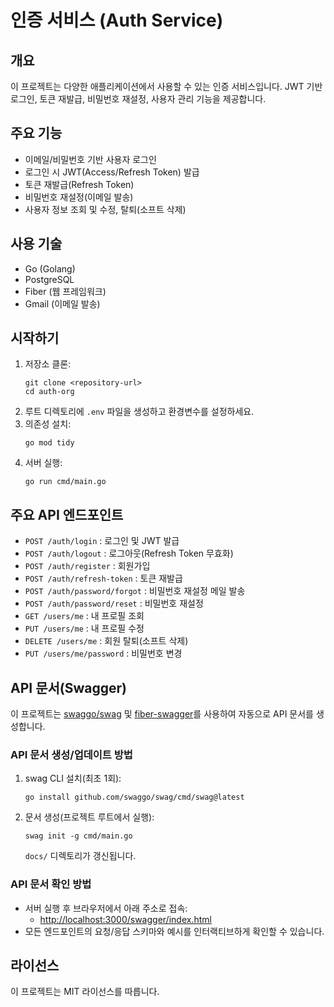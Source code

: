 # 인증 서비스 (Auth Service)

## 개요
이 프로젝트는 다양한 애플리케이션에서 사용할 수 있는 인증 서비스입니다. JWT 기반 로그인, 토큰 재발급, 비밀번호 재설정, 사용자 관리 기능을 제공합니다.

## 주요 기능
- 이메일/비밀번호 기반 사용자 로그인
- 로그인 시 JWT(Access/Refresh Token) 발급
- 토큰 재발급(Refresh Token)
- 비밀번호 재설정(이메일 발송)
- 사용자 정보 조회 및 수정, 탈퇴(소프트 삭제)

## 사용 기술
- Go (Golang)
- PostgreSQL
- Fiber (웹 프레임워크)
- Gmail (이메일 발송)

## 시작하기
1. 저장소 클론:
   ```
   git clone <repository-url>
   cd auth-org
   ```
2. 루트 디렉토리에 `.env` 파일을 생성하고 환경변수를 설정하세요.
3. 의존성 설치:
   ```
   go mod tidy
   ```
4. 서버 실행:
   ```
   go run cmd/main.go
   ```

## 주요 API 엔드포인트
- `POST /auth/login` : 로그인 및 JWT 발급
- `POST /auth/logout` : 로그아웃(Refresh Token 무효화)
- `POST /auth/register` : 회원가입
- `POST /auth/refresh-token` : 토큰 재발급
- `POST /auth/password/forgot` : 비밀번호 재설정 메일 발송
- `POST /auth/password/reset` : 비밀번호 재설정
- `GET /users/me` : 내 프로필 조회
- `PUT /users/me` : 내 프로필 수정
- `DELETE /users/me` : 회원 탈퇴(소프트 삭제)
- `PUT /users/me/password` : 비밀번호 변경

## API 문서(Swagger)
이 프로젝트는 [swaggo/swag](https://github.com/swaggo/swag) 및 [fiber-swagger](https://github.com/gofiber/swagger)를 사용하여 자동으로 API 문서를 생성합니다.

### API 문서 생성/업데이트 방법
1. swag CLI 설치(최초 1회):
   ```
   go install github.com/swaggo/swag/cmd/swag@latest
   ```
2. 문서 생성(프로젝트 루트에서 실행):
   ```
   swag init -g cmd/main.go
   ```
   `docs/` 디렉토리가 갱신됩니다.

### API 문서 확인 방법
- 서버 실행 후 브라우저에서 아래 주소로 접속:
  - [http://localhost:3000/swagger/index.html](http://localhost:3000/swagger/index.html)
- 모든 엔드포인트의 요청/응답 스키마와 예시를 인터랙티브하게 확인할 수 있습니다.

## 라이선스
이 프로젝트는 MIT 라이선스를 따릅니다.